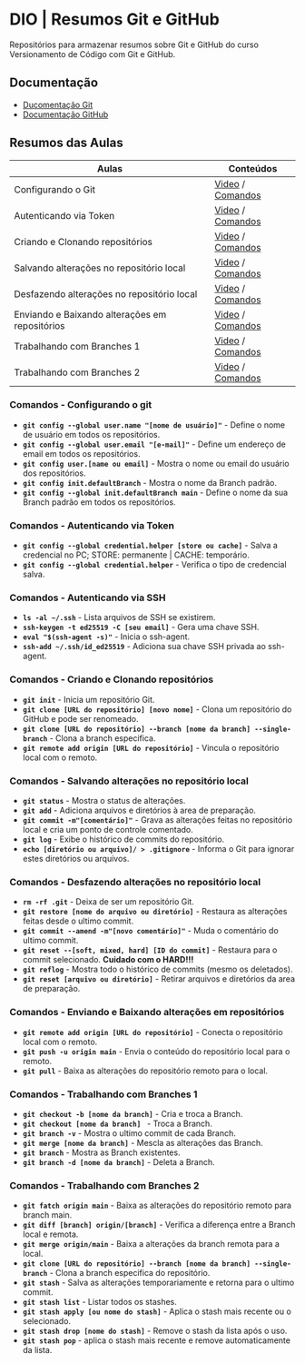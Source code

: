 
# DIO | Resumos Git e GitHub

Repositórios para armazenar resumos sobre Git e GitHub do curso Versionamento de Código com Git e GitHub.

## Documentação
- [Ducomentação Git](https://git-scm.com/doc)
- [Documentação GitHub](https://docs.github.com/pt)

## Resumos das Aulas

| Aulas | Conteúdos |
|------|----|
| Configurando o Git| [Video](https://web.dio.me/course/versionamento-de-codigo-com-git-e-github/learning/f9b294d2-f8ca-4364-9031-1e897721b3e2?autoplay=1&back=%2Ftrack%2Fsantander-linux-para-iniciantes&moduleId=undefined&tab=undefined) / [Comandos](https://github.com/VitorBASH/dio-resumos-git-github?tab=readme-ov-file#comandos---configurando-o-git) |
| Autenticando via Token | [Video](https://web.dio.me/course/versionamento-de-codigo-com-git-e-github/learning/3d13d85f-2508-4396-9657-4643d3302c79?autoplay=1&back=%2Ftrack%2Fsantander-linux-para-iniciantes&moduleId=undefined&tab=undefined) / [Comandos](https://github.com/VitorBASH/dio-resumos-git-github?tab=readme-ov-file#comandos---autenticando-via-token)|
| Criando e Clonando repositórios | [Video](https://web.dio.me/course/versionamento-de-codigo-com-git-e-github/learning/a377a00b-461c-4ab0-8258-3addd2fef14c?autoplay=1&back=%2Ftrack%2Fsantander-linux-para-iniciantes&moduleId=undefined&tab=undefined) / [Comandos](https://github.com/VitorBASH/dio-resumos-git-github?tab=readme-ov-file#comandos---criando-e-clonando-reposit%C3%B3rios)|
| Salvando alterações no repositório local | [Video](https://web.dio.me/course/406684a4-396d-4160-94b9-ead934e18564/learning/599dd3dd-d189-474f-a55c-22f37b4472da?autoplay=1&back=%2Ftrack%2Fsantander-linux-para-iniciantes&moduleId=undefined&tab=undefined) / [Comandos](https://github.com/VitorBASH/dio-resumos-git-github?tab=readme-ov-file#comandos---salvando-altera%C3%A7%C3%B5es-no-reposit%C3%B3rio-local)|
| Desfazendo alterações no repositório local| [Video](https://web.dio.me/course/versionamento-de-codigo-com-git-e-github/learning/3f9f2336-6fd5-44cb-ba39-d1a4f6448023?autoplay=1&back=%2Ftrack%2Fsantander-linux-para-iniciantes&moduleId=undefined&tab=undefined) / [Comandos](https://github.com/VitorBASH/dio-resumos-git-github?tab=readme-ov-file#comandos---desfazendo-altera%C3%A7%C3%B5es-no-reposit%C3%B3rio-local)|
| Enviando e Baixando alterações em repositórios| [Video](https://web.dio.me/course/versionamento-de-codigo-com-git-e-github/learning/dd17c56e-2327-493c-942a-358a49a26549?autoplay=1&back=%2Ftrack%2Fsantander-linux-para-iniciantes&moduleId=undefined&tab=undefined) / [Comandos](https://github.com/VitorBASH/dio-resumos-git-github?tab=readme-ov-file#comandos---enviando-e-baixando-altera%C3%A7%C3%B5es-em-reposit%C3%B3rios)|
| Trabalhando com Branches 1 | [Video](https://web.dio.me/course/versionamento-de-codigo-com-git-e-github/learning/2c7fd2b1-e7c4-4947-9b07-ffcbfb4bd689?autoplay=1&back=%2Ftrack%2Fsantander-linux-para-iniciantes&moduleId=undefined&tab=undefined) / [Comandos](https://github.com/VitorBASH/dio-resumos-git-github?tab=readme-ov-file#comandos---trabalhando-com-branches-1)|
| Trabalhando com Branches 2 | [Video](https://web.dio.me/course/versionamento-de-codigo-com-git-e-github/learning/80018fab-daac-4917-8527-a6be2e0c3cf0?autoplay=1&back=%2Ftrack%2Fsantander-linux-para-iniciantes&moduleId=undefined&tab=undefined) / [Comandos](https://github.com/VitorBASH/dio-resumos-git-github?tab=readme-ov-file#comandos---trabalhando-com-branches-2)|

### Comandos - Configurando o git

- **```git config --global user.name "[nome de usuário]"```** - Define o nome de usuário em todos os repositórios.
- **```git config --global user.email "[e-mail]"```** - Define um endereço de email em todos os repositórios.
- **```git config user.[name ou email]```** - Mostra o nome ou email do usuário dos repositórios.
- **```git config init.defaultBranch```** - Mostra o nome da Branch padrão.
- **```git config --global init.defaultBranch main```** - Define o nome da sua Branch padrão em todos os repositórios.


### Comandos - Autenticando via Token


- **```git config --global credential.helper [store ou cache]```** - Salva a credencial no PC; STORE: permanente | CACHE: temporário.
- **```git config --global credential.helper```** - Verifica o tipo de credencial salva.


### Comandos - Autenticando via SSH

- **```ls -al ~/.ssh```** - Lista arquivos de SSH se existirem.
- **```ssh-keygen -t ed25519 -C [seu email]```** - Gera uma chave SSH.
- **```eval "$(ssh-agent -s)"```** - Inicia o ssh-agent.
- **```ssh-add ~/.ssh/id_ed25519```** - Adiciona sua chave SSH privada ao ssh-agent.


### Comandos - Criando e Clonando repositórios


- **```git init```** - Inicia um repositório Git.
- **```git clone [URL do repositório] [novo nome]```** - Clona um repositório do GitHub e pode ser renomeado.
- **```git clone [URL do repositório] --branch [nome da branch] --single-branch```** - Clona a branch especifica.
- **```git remote add origin [URL do repositório]```** - Vincula o repositório local com o remoto.


### Comandos - Salvando alterações no repositório local


- **```git status```** - Mostra o status de alterações.
- **```git add```** - Adiciona arquivos e diretórios à area de preparação.
- **```git commit -m"[comentário]"```** - Grava as alterações feitas no repositório local e cria um ponto de controle comentado.
- **```git log```** - Exibe o histórico de commits do repositório.
- **```echo [diretório ou arquivo]/ > .gitignore```** - Informa o Git para ignorar estes diretórios ou arquivos.


### Comandos - Desfazendo alterações no repositório local


- **```rm -rf .git```** - Deixa de ser um repositório Git.
- **```git restore [nome do arquivo ou diretório]```** - Restaura as alterações feitas desde o ultimo commit.
- **```git commit --amend -m"[novo comentário]"```** - Muda o comentário do ultimo commit.
- **```git reset --[soft, mixed, hard] [ID do commit]```** - Restaura para o commit selecionado. **Cuidado com o HARD!!!**
- **```git reflog```** - Mostra todo o histórico de commits (mesmo os deletados).
- **```git reset [arquivo ou diretório]```** - Retirar arquivos e diretórios da area de preparação.


### Comandos - Enviando e Baixando alterações em repositórios


- **```git remote add origin [URL do repositório]```** - Conecta o repositório local com o remoto.
- **```git push -u origin main```** - Envia o conteúdo do repositório local para o remoto.
- **```git pull```** - Baixa as alterações do repositório remoto para o local.


### Comandos - Trabalhando com Branches 1


- **```git checkout -b [nome da branch]```** - Cria e troca a Branch.
- **```git checkout [nome da branch] ```** - Troca a Branch.
- **```git branch -v```** - Mostra o ultimo commit de cada Branch.
- **```git merge [nome da branch]```** - Mescla as alterações das Branch.
- **```git branch```** - Mostra as Branch existentes.
- **```git branch -d [nome da branch]```** - Deleta a Branch.


### Comandos - Trabalhando com Branches 2


- **```git fatch origin main```** - Baixa as alterações do repositório remoto para branch main.
- **```git diff [branch] origin/[branch]```** - Verifica a diferença entre a Branch local e remota.
- **```git merge origin/main```** - Baixa a alterações da branch remota para a local.
- **```git clone [URL do repositório] --branch [nome da branch] --single-branch```** - Clona a branch especifica do repositório.
- **```git stash```** - Salva as alterações temporariamente e retorna para o ultimo commit.
- **```git stash list```** - Listar todos os stashes.
- **```git stash apply [ou nome do stash]```** - Aplica o stash mais recente ou o selecionado.
- **```git stash drop [nome do stash]```** - Remove o stash da lista após o uso.
- **```git stash pop```** - aplica o stash mais recente e remove automaticamente da lista.